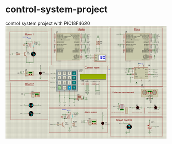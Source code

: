 # control-system-project
control system project with PIC18F4620
![Alt text](<Screenshot 2024-04-25 122724.png>)